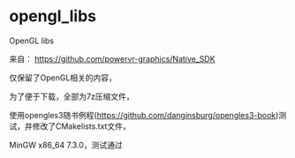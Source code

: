 # opengl_libs

OpenGL libs

来自： https://github.com/powervr-graphics/Native_SDK

仅保留了OpenGL相关的内容，

为了便于下载，全部为7z压缩文件，

使用opengles3随书例程(https://github.com/danginsburg/opengles3-book)测试，并修改了CMakelists.txt文件，

MinGW x86_64 7.3.0，测试通过
